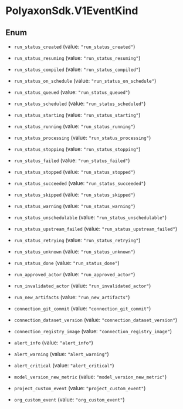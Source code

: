# PolyaxonSdk.V1EventKind

## Enum


* `run_status_created` (value: `"run_status_created"`)

* `run_status_resuming` (value: `"run_status_resuming"`)

* `run_status_compiled` (value: `"run_status_compiled"`)

* `run_status_on_schedule` (value: `"run_status_on_schedule"`)

* `run_status_queued` (value: `"run_status_queued"`)

* `run_status_scheduled` (value: `"run_status_scheduled"`)

* `run_status_starting` (value: `"run_status_starting"`)

* `run_status_running` (value: `"run_status_running"`)

* `run_status_processing` (value: `"run_status_processing"`)

* `run_status_stopping` (value: `"run_status_stopping"`)

* `run_status_failed` (value: `"run_status_failed"`)

* `run_status_stopped` (value: `"run_status_stopped"`)

* `run_status_succeeded` (value: `"run_status_succeeded"`)

* `run_status_skipped` (value: `"run_status_skipped"`)

* `run_status_warning` (value: `"run_status_warning"`)

* `run_status_unschedulable` (value: `"run_status_unschedulable"`)

* `run_status_upstream_failed` (value: `"run_status_upstream_failed"`)

* `run_status_retrying` (value: `"run_status_retrying"`)

* `run_status_unknown` (value: `"run_status_unknown"`)

* `run_status_done` (value: `"run_status_done"`)

* `run_approved_actor` (value: `"run_approved_actor"`)

* `run_invalidated_actor` (value: `"run_invalidated_actor"`)

* `run_new_artifacts` (value: `"run_new_artifacts"`)

* `connection_git_commit` (value: `"connection_git_commit"`)

* `connection_dataset_version` (value: `"connection_dataset_version"`)

* `connection_registry_image` (value: `"connection_registry_image"`)

* `alert_info` (value: `"alert_info"`)

* `alert_warning` (value: `"alert_warning"`)

* `alert_critical` (value: `"alert_critical"`)

* `model_version_new_metric` (value: `"model_version_new_metric"`)

* `project_custom_event` (value: `"project_custom_event"`)

* `org_custom_event` (value: `"org_custom_event"`)


